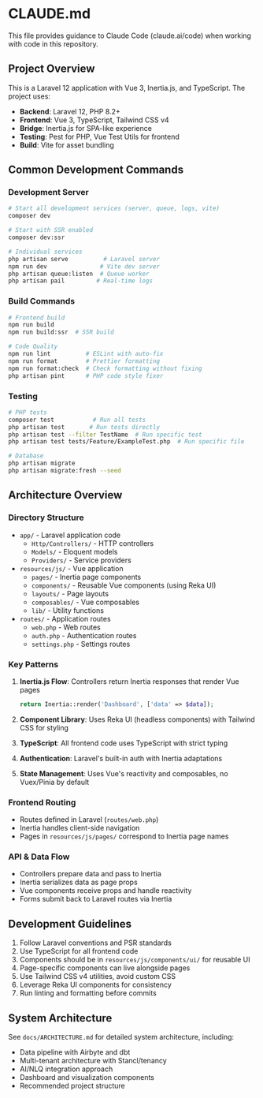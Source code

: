 # CLAUDE.md

This file provides guidance to Claude Code (claude.ai/code) when working with code in this repository.

## Project Overview

This is a Laravel 12 application with Vue 3, Inertia.js, and TypeScript. The project uses:
- **Backend**: Laravel 12, PHP 8.2+
- **Frontend**: Vue 3, TypeScript, Tailwind CSS v4
- **Bridge**: Inertia.js for SPA-like experience
- **Testing**: Pest for PHP, Vue Test Utils for frontend
- **Build**: Vite for asset bundling

## Common Development Commands

### Development Server
```bash
# Start all development services (server, queue, logs, vite)
composer dev

# Start with SSR enabled
composer dev:ssr

# Individual services
php artisan serve          # Laravel server
npm run dev               # Vite dev server
php artisan queue:listen  # Queue worker
php artisan pail         # Real-time logs
```

### Build Commands
```bash
# Frontend build
npm run build
npm run build:ssr  # SSR build

# Code Quality
npm run lint          # ESLint with auto-fix
npm run format        # Prettier formatting
npm run format:check  # Check formatting without fixing
php artisan pint      # PHP code style fixer
```

### Testing
```bash
# PHP tests
composer test           # Run all tests
php artisan test       # Run tests directly
php artisan test --filter TestName  # Run specific test
php artisan test tests/Feature/ExampleTest.php  # Run specific file

# Database
php artisan migrate
php artisan migrate:fresh --seed
```

## Architecture Overview

### Directory Structure
- `app/` - Laravel application code
  - `Http/Controllers/` - HTTP controllers
  - `Models/` - Eloquent models  
  - `Providers/` - Service providers
- `resources/js/` - Vue application
  - `pages/` - Inertia page components
  - `components/` - Reusable Vue components (using Reka UI)
  - `layouts/` - Page layouts
  - `composables/` - Vue composables
  - `lib/` - Utility functions
- `routes/` - Application routes
  - `web.php` - Web routes
  - `auth.php` - Authentication routes
  - `settings.php` - Settings routes

### Key Patterns

1. **Inertia.js Flow**: Controllers return Inertia responses that render Vue pages
   ```php
   return Inertia::render('Dashboard', ['data' => $data]);
   ```

2. **Component Library**: Uses Reka UI (headless components) with Tailwind CSS for styling

3. **TypeScript**: All frontend code uses TypeScript with strict typing

4. **Authentication**: Laravel's built-in auth with Inertia adaptations

5. **State Management**: Uses Vue's reactivity and composables, no Vuex/Pinia by default

### Frontend Routing
- Routes defined in Laravel (`routes/web.php`)
- Inertia handles client-side navigation
- Pages in `resources/js/pages/` correspond to Inertia page names

### API & Data Flow
- Controllers prepare data and pass to Inertia
- Inertia serializes data as page props
- Vue components receive props and handle reactivity
- Forms submit back to Laravel routes via Inertia

## Development Guidelines

1. Follow Laravel conventions and PSR standards
2. Use TypeScript for all frontend code
3. Components should be in `resources/js/components/ui/` for reusable UI
4. Page-specific components can live alongside pages
5. Use Tailwind CSS v4 utilities, avoid custom CSS
6. Leverage Reka UI components for consistency
7. Run linting and formatting before commits

## System Architecture

See `docs/ARCHITECTURE.md` for detailed system architecture, including:
- Data pipeline with Airbyte and dbt
- Multi-tenant architecture with Stancl/tenancy
- AI/NLQ integration approach
- Dashboard and visualization components
- Recommended project structure